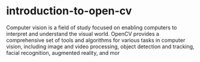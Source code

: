 # introduction-to-open-cv
Computer vision is a field of study focused on enabling computers to interpret and understand the visual world. OpenCV provides a comprehensive set of tools and algorithms for various tasks in computer vision, including image and video processing, object detection and tracking, facial recognition, augmented reality, and mor
